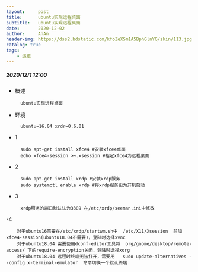 ```yaml
---
layout:     post
title:      ubuntu实现远程桌面
subtitle:   ubuntu实现远程桌面
date:       2020-12-02
author:     AnAn
header-img: https://dss2.bdstatic.com/kfoZeXSm1A5BphGlnYG/skin/113.jpg
catalog: true
tags:
    - 运维
---
```


##### 2020/12/1 12:00

- 概述

        ubuntu实现远程桌面    
- 环境

        ubuntu=16.04 xrdr=0.6.01
- 1

        sudo apt-get install xfce4 #安装xfce4卓面
        echo xfce4-session >~.xsession #指定xfce4为远程桌面    
- 2

        sudo apt-get install xrdp #安装xrdp服务
        sudo systemctl enable xrdp #将xrdp服务设为开机启动
- 3

        xrdp服务的端口默认认为3389 在/etc/xrdp/seeman.ini中修改
-4

        对于ubuntu16需要在/etc/xrdp/startwm.sh中  /etc/X11/Xsession  前加xfce4-session(ubuntu18.04不需要)，登陆时选择xvnc
        对于ubuntu18.04 需要使用dconf-editor工具将  org/gnome/desktop/remote-access/ 下的require-encryption关闭，登陆时选择xorg
        对于ubuntu18.04 远程时终端无法打开，需要用   sudo update-alternatives --config x-terminal-emulator  命令切换一个默认终端

